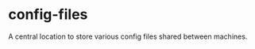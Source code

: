 config-files
============

A central location to store various config files shared between machines.
